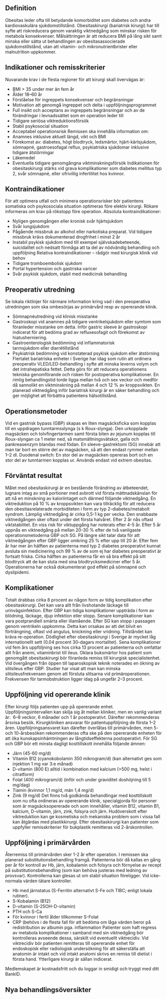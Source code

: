 ## Definition

Obesitas leder ofta till betydande komorbiditet som diabetes och andra kardiovaskulära sjukdomstillstånd. Obesitaskirurgi (bariatrisk kirurgi) har till syfte att riskreducera genom varaktig viktnedgång som minskar risken för metabola konsekvenser.
Målsättningen är att reducera BMI på lång sikt samt minska eller sätta ut behandlingen av obesitasassocierade sjukdomstillstånd, utan att vitamin- och mikronutrientbrister eller malnutrition uppkommer.

## Indikationer och remisskriterier

Nuvarande krav i de flesta regioner för att kirurgi skall övervägas är:
- BMI > 35 under mer än fem år
- Ålder 18–60 år
- Förståelse för ingreppets konsekvenser och begränsningar
- Motivation att genomgå ingreppet och delta i uppföljningsprogrammet
- Full insikt och acceptans av ingreppets begränsningar och av de förändringar i levnadssättet som en operation leder till
- Tidigare seriösa viktreduktionsförsök
- Stabil psykosocial situation
- Acceptabel operationsrisk
Remissen ska innehålla information om:
- Anamnes inklusive aktuell längd, vikt och BMI
- Förekomst av: diabetes, högt blodtryck, ledsmärtor, hjärt-kärlsjukdom, sömnapné, gastroesofagal reflux, psykiatriska sjukdomar inklusive tidigare ätstörningar
- Läkemedel
- Eventuella tidigare genomgångna viktminskningsförsök
Indikationen för obesitaskirurgi stärks vid grava komplikationer som diabetes mellitus typ 2, svår sömnapné, eller ofrivillig infertilitet hos kvinnor.

## Kontraindikationer

För att optimera utfall och minimera operationsrisker bör patientens somatiska och psykosociala situation optimeras före elektiv kirurgi.
Rökare informeras om krav på rökstopp före operation.
Absoluta kontraindikationer:
- Nyligen genomgången eller kronisk svår hjärtsjukdom
- Svår lungsjukdom
- Pågående missbruk av alkohol eller narkotiska preparat. Vid tidigare missbruk krävs dokumenterad drogfrihet i minst 2 år
- Instabil psykisk sjukdom med till exempel självskadebeteende, suicidalitet och nedsatt förmåga att ta del av nödvändig behandling och uppföljning
Relativa kontraindikationer – rådgör med kirurgisk klinik vid behov
- Tidigare tromboembolisk sjukdom
- Portal hypertension och gastriska varicer
- Svår psykisk sjukdom, stabil med medicinsk behandling

## Preoperativ utredning

Se lokala riktlinjer för närmare information kring vad i den preoperativa utredningen som ska ombesörjas av primärvård resp av opererande klinik.
- Sömnapnéutredning vid klinisk misstanke
- Gastroskopi vid anamnes på tidigare ventrikelsjukdom eller symtom som föranleder misstanke om detta. Inför gastric sleeve är gastroskopi indicerat för att bedöma grad av refluxesofagit och förekomst av hiatusherniering.
- Gastroenterologisk bedömning vid inflammatorisk tarmsjukdom eller diarrétillstånd
- Psykiatrisk bedömning vid konstaterad psykisk sjukdom eller ätstörning
Flertalet bariatriska enheter i Sverige har idag som rutin att ordinera preoperativ VLED/LED-behandling i syfte att minska leverns volym och det intrahepatiska fettet. Detta görs för att reducera operationens tekniska genomförande och risken för postoperativa komplikationer.
En rimlig behandlingstid torde ligga mellan två och sex veckor och medför då sannolikt en viktminskning på mellan 4 och 12 % av kroppsvikten. En planerad viktnedgång inför bariatrisk kirurgi är en säker behandling och ger möjlighet att förbättra patientens hälsotillstånd.

## Operationsmetoder

Vid en gastrisk bypass (GBP) skapas en liten magsäcksficka som kopplas till en uppdragen tunntarmsslynga (s k Roux-slynga). Den urkopplade magsäcken och tolvfingertarmen samt första biten av jejunum kopplas till Roux-slyngan ca 1 meter ned, så matsmältningsvätskor, galla och pankreasenzym blandas med födan.
En sleeve-gastrektomi (SG) innebär att man tar bort en större del av magsäcken, så att den endast rymmer mellan 1–2 dl.
Duodenal switch: En stor del av magsäcken opereras bort och en stor del av tunntarmen kopplas ur. Används endast vid extrem obesitas.

## Förväntat resultat

Målet med obesitaskirurgi är en bestående förändring av ätbeteendet, lugnare intag av små portioner med avbrott vid första mättnadskänslan för att nå en minskning av kaloriintaget och därmed följande viktnedgång. En viktreduktion på 10 % av kroppsvikten kan vara tillräcklig för att reducera den obesitasrelaterade morbiditeten i form av typ 2-diabetes/metabolt syndrom.
Lämplig viktnedgång är cirka 0,5-1 kg per vecka. Den snabbaste viktnedgången sker oftast under det första halvåret. Efter 2 år nås oftast viktstabilitet. En viss risk för viktuppgång har noterats efter 4-5 år.
Efter 5 år uppnås en viktnedgång på mellan 20-30 % efter de två vanligaste operationsmetoderna GBP och SG. På längre sikt talar data för att viktnedgången efter GBP ligger omkring 25 % efter upp till 20 år. Efter fem år har mer än hälften av patienterna med typ 2 diabetes preoperativt kunnat avsluta sin medicinering och 99 % av de som ej har diabetes preoperativt är fortsatt friska. Cirka hälften av patienterna får en så bra effekt på sitt blodtryck att de kan sluta med sina blodtrycksmediciner efter 5 år. Operationerna har också dokumenterat god effekt på sömnapné och dyslipidemi.

## Komplikationer

Totalt drabbas cirka 8 procent av någon form av tidig komplikation efter obesitaskirurgi. Det kan vara allt från livshotande läckage till urinvägsinfektion.
Efter GBP kan tidiga komplikationer uppträda i form av blödning, läckage, djup infektion eller stopp. Senare komplikationer kan vara postprandiell smärta eller illamående.
Efter SG kan stopp i passagen genom ventrikeln uppkomma. Detta kan orsakas av att det blivit en förträngning, oftast vid angulus, knickning eller vridning. Tillståndet kan kräva re-operation.
Dödlighet efter obesitaskirurgi i Sverige är mycket låg internationellt sett (0.04 procent 30-dagars mortalitet).
Sena komplikationer vid fem års uppföljning ses hos cirka 13 procent av patienterna och omfattar allt från anemi, vitaminbrist till ileus. Oklara buksmärtor hos patient som genomgått obesitaskirurgi bör föranleda remiss till kirurgisk specialistenhet.
Vid övergången från öppen till laparoskopisk teknik noterades en ökning av slitsileus efter GBP. Studier har visat att man kan minska slitsileusfrekvensen genom att försluta slitsarna vid primäroperationen. Frekvensen för tarmobstruktion ligger idag på ungefär 2–3 procent.

## Uppföljning vid opererande klinik

Efter kirurgi följs patienten upp på opererande enhet. Uppföljningsintervallen kan skilja sig åt mellan kliniker, men en vanlig variant är:  6–8 veckor, 6 månader och 1 år postoperativt. Därefter rekommenderas årsvisa besök. Kirurgkliniken ansvarar för patientuppföljning de första 1–2 åren. Uppföljningsansvaret kan därefter överlåtas till primärvården, men 5- och 10-årsbesöken rekommenderas ofta ske på den opererande enheten för att öka kunskapsinhämtningen av långtidseffekterna postoperativt.
För SG och GBP bör ett minsta dagligt kosttillskott innehålla följande ämnen:
- Järn (45-60 mg/d)
- Vitamin B12 (cyanokobolamin 350 mikrogram/d) (kan alternativt ges som injektion 1 mg var 3:e månad)
- D-vitamin (800 E) alltid i kombination med kalcium (>500 mg, helst i citratform)
- Folat (400 mikrogram/d) (inför och under graviditet doshöjning till 5 mg/dag)
- Tiamin (kvinnor 1,1 mg/d, män 1,4 mg/d)
- Zink (9 mg/d)
Det finns två godkända behandlingar med kosttillskott som nu ofta ordineras av opererande klinik, specialgjorda för personer som är magsäcksopererade och som innehåller, vitamin B12, vitamin B1, kalcium, D-vitamin, järn, zink, folsyra och järn.
Hudöverskott efter viktreduktion kan ge kosmetiska och mekaniska problem som i vissa fall kan åtgärdas med plastikkirurgi. Efter obesitaskirurgi kan patienter som uppfyller remisskriterier för bukplastik remitteras vid 2-årskontrollen.

## Uppföljning i primärvården

Återremiss till primärvården sker 1-2 år efter operation. I remissen ska planerad substitutionsbehandling framgå. Patienterna bör då kallas en gång per år för kontroll av Hb, järn, kobalamin och folsyra och förnyelse av recept på substitutionsbehandling (som kan behöva justeras med ledning av provsvar). Kontrollerna kan glesas ut om stabil situation föreligger. Vid icke-normala värden tätare kontroller.
- Hb med järnstatus (S-Ferritin alternativt S-Fe och TIBC; enligt lokala rutiner).
- S-Kobalamin (B12)
- D-vitamin (S-25OH-D-vitamin)
- PTH och S-Ca
- För kvinnor i fertil ålder tillkommer S-Folat
- CRP (behövs i de flesta fall för att bedöma om låga värden beror på redistribution av albumin pga. inflammation
Patienter som haft regress av metabola komplikationer i samband med sin viktnedgång bör kontrolleras avseende dessa, särskilt vid eventuellt viktrecidiv. Vid viktrecidiv bör patienten remitteras till opererande enhet för endoskopisk eller radiologisk undersökning för att säkerställa att anatomin är intakt och vid intakt anatomi skrivs en remiss till dietist i första hand. Ytterligare kirurgi är sällan indicerat.


Medlemskapet är kostnadsfritt och du loggar in smidigt och tryggt med ditt BankID.

## Nya behandlingsöversikter

